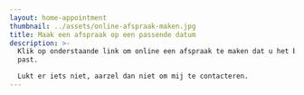 ```yaml
---
layout: home-appointment
thumbnail: ../assets/online-afspraak-maken.jpg
title: Maak een afspraak op een passende datum
description: >-
  Klik op onderstaande link om online een afspraak te maken dat u het beste
  past.

  Lukt er iets niet, aarzel dan niet om mij te contacteren.
---
```

